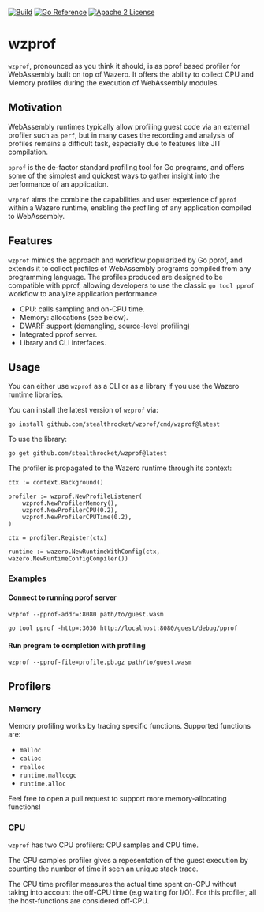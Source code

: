 [![Build](https://github.com/stealthrocket/wzprof/actions/workflows/go.yml/badge.svg)](https://github.com/stealthrocket/wzprof/actions/workflows/go.yml)
[![Go Reference](https://pkg.go.dev/badge/github.com/stealthrocket/wzprof.svg)](https://pkg.go.dev/github.com/stealthrocket/wzprof)
[![Apache 2 License](https://img.shields.io/badge/license-Apache%202-blue.svg)](LICENSE)

# wzprof

`wzprof`, pronounced as you think it should, is as pprof based profiler for
WebAssembly built on top of Wazero. It offers the ability to collect CPU and
Memory profiles during the execution of WebAssembly modules.

## Motivation

WebAssembly runtimes typically allow profiling guest code via an external
profiler such as `perf`, but in many cases the recording and analysis of
profiles remains a difficult task, especially due to features like JIT
compilation.

`pprof` is the de-factor standard profiling tool for Go programs, and offers
some of the simplest and quickest ways to gather insight into the performance
of an application.

`wzprof` aims the combine the capabilities and user experience of `pprof`
within a Wazero runtime, enabling the profiling of any application compiled
to WebAssembly.

## Features

`wzprof` mimics the approach and workflow popularized by Go pprof, and extends
it to collect profiles of WebAssembly programs compiled from any programming
language. The profiles produced are designed to be compatible with pprof,
allowing developers to use the classic `go tool pprof` workflow to analyize
application performance.

- CPU: calls sampling and on-CPU time.
- Memory: allocations (see below).
- DWARF support (demangling, source-level profiling)
- Integrated pprof server.
- Library and CLI interfaces.

## Usage

You can either use `wzprof` as a CLI or as a library if you use the Wazero
runtime libraries.

You can install the latest version of `wzprof` via:
```
go install github.com/stealthrocket/wzprof/cmd/wzprof@latest
```

To use the library:
```
go get github.com/stealthrocket/wzprof@latest
```

The profiler is propagated to the Wazero runtime through its context:

```
ctx := context.Background()

profiler := wzprof.NewProfileListener(
    wzprof.NewProfilerMemory(),
    wzprof.NewProfilerCPU(0.2),
    wzprof.NewProfilerCPUTime(0.2),
)

ctx = profiler.Register(ctx)

runtime := wazero.NewRuntimeWithConfig(ctx, wazero.NewRuntimeConfigCompiler())
```

### Examples


#### Connect to running pprof server

```
wzprof --pprof-addr=:8080 path/to/guest.wasm
```

```
go tool pprof -http=:3030 http://localhost:8080/guest/debug/pprof
```

#### Run program to completion with profiling

```
wzprof --pprof-file=profile.pb.gz path/to/guest.wasm
```

## Profilers

### Memory

Memory profiling works by tracing specific functions. Supported functions are:

- `malloc`
- `calloc`
- `realloc`
- `runtime.mallocgc`
- `runtime.alloc`

Feel free to open a pull request to support more memory-allocating functions!

### CPU

`wzprof` has two CPU profilers: CPU samples and CPU time.

The CPU samples profiler gives a repesentation of the guest execution by counting
the number of time it seen an unique stack trace.

The CPU time profiler measures the actual time spent on-CPU without taking into
account the off-CPU time (e.g waiting for I/O). For this profiler, all the
host-functions are considered off-CPU.
